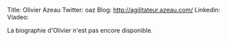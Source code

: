 Title: Olivier Azeau 
Twitter:  oaz
Blog:  http://agilitateur.azeau.com/
Linkedin: 
Viadeo: 



La biographie d'Olivier n'est pas encore disponible.


